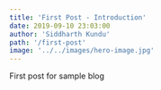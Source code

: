 ```yaml
---
title: 'First Post - Introduction'
date: 2019-09-10 23:03:00
author: 'Siddharth Kundu'
path: '/first-post'
image: '../../images/hero-image.jpg'
---
```


First post for sample blog